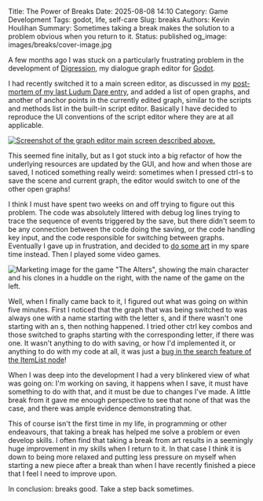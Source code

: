 Title: The Power of Breaks
Date: 2025-08-08 14:10
Category: Game Development
Tags: godot, life, self-care
Slug: breaks
Authors: Kevin Houlihan
Summary: Sometimes taking a break makes the solution to a problem obvious when you return to it.
Status: published
og_image: images/breaks/cover-image.jpg

A few months ago I was stuck on a particularly frustrating problem in the development of [Digression][digression], my dialogue graph editor for [Godot][godot].

I had recently switched it to a main screen editor, as discussed in my [post-mortem of my last Ludum Dare entry][postmortem], and added a list of open graphs, and another of anchor points in the currently edited graph, similar to the scripts and methods list in the built-in script editor. Basically I have decided to reproduce the UI conventions of the script editor where they are at all applicable.

[![Screenshot of the graph editor main screen described above.][digression-screenshot]][digression]

This seemed fine initally, but as I got stuck into a big refactor of how the underlying resources are updated by the GUI, and how and when those are saved, I noticed something really weird: sometimes when I pressed ctrl-s to save the scene and current graph, the editor would switch to one of the other open graphs!

I think I must have spent two weeks on and off trying to figure out this problem. The code was absolutely littered with debug log lines trying to trace the sequence of events triggered by the save, but there didn't seem to be any connection between the code doing the saving, or the code handling key input, and the code responsible for switching between graphs. Eventually I gave up in frustration, and decided to [do some art][coming-down] in my spare time instead. Then I played some video games.

![Marketing image for the game "The Alters", showing the main character and his clones in a huddle on the right, with the name of the game on the left.][alters]

Well, when I finally came back to it, I figured out what was going on within five minutes. First I noticed that the graph that was being switched to was always one with a name starting with the letter s, and if there wasn't one starting with an s, then nothing happened. I tried other ctrl key combos and those switched to graphs starting with the corresponding letter, if there was one. It wasn't anything to do with saving, or how I'd implemented it, or anything to do with my code at all, it was just a [bug in the search feature of the ItemList node][bug-report]!

When I was deep into the development I had a very blinkered view of what was going on: I'm working on saving, it happens when I save, it must have something to do with that, and it must be due to changes I've made. A little break from it gave me enough perspective to see that none of that was the case, and there was ample evidence demonstrating that.

This of course isn't the first time in my life, in programming or other endeavours, that taking a break has helped me solve a problem or even develop skills. I often find that taking a break from art results in a seemingly huge improvement in my skills when I return to it. In that case I think it is down to being more relaxed and putting less pressure on myself when starting a new piece after a break than when I have recently finished a piece that I feel I need to improve upon.

In conclusion: breaks good. Take a step back sometimes.

[digression-screenshot]: {static}/images/breaks/digression.png "It's nearly looking like a built-in part of the editor now."
[digression]: https://github.com/khoulihan/digression "Digression repository on GitHub."
[godot]: https://godotengine.org/ "The game engine you waited for."
[postmortem]: {filename}/lovely-dark-and-deep.md  "Post-mortem of my Ludum Dare entry Lovely, Dark and Deep."
[coming-down]: {filename}/coming-down.md  "Coming Down art post."
[alters]: {static}/images/breaks/alters.jpg "It's really good."
[bug-report]: https://github.com/godotengine/godot/issues/109274 "Issue on the Godot issue tracker for the described bug."
